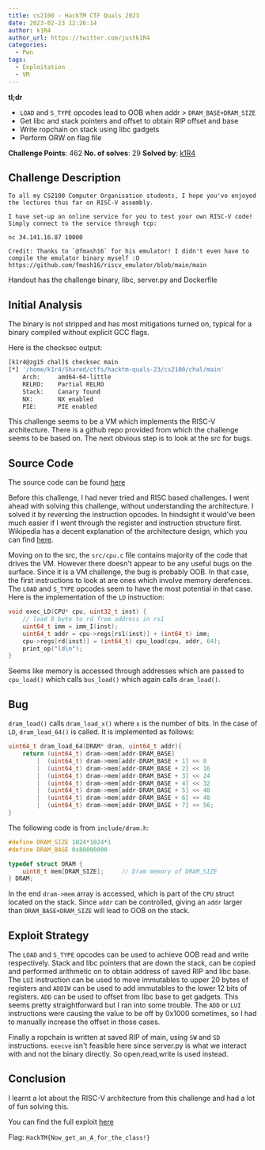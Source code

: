 ```yaml
---
title: cs2100 - HackTM CTF Quals 2023
date: 2023-02-23 12:26:14
author: k1R4
author_url: https://twitter.com/justk1R4
categories:
  - Pwn
tags:
  - Exploitation
  - VM
---
```


**tl;dr**

+ `LOAD` and `S_TYPE` opcodes lead to OOB when addr > `DRAM_BASE+DRAM_SIZE`
+ Get libc and stack pointers and offset to obtain RIP offset and base
+ Write ropchain on stack using libc gadgets
+ Perform ORW on flag file

<!--more-->

**Challenge Points**: 462
**No. of solves**: 29
**Solved by**: [k1R4](https://twitter.com/justk1R4)


## Challenge Description

```
To all my CS2100 Computer Organisation students, I hope you've enjoyed the lectures thus far on RISC-V assembly.

I have set-up an online service for you to test your own RISC-V code!
Simply connect to the service through tcp:

nc 34.141.16.87 10000

Credit: Thanks to `@fmash16` for his emulator! I didn't even have to compile the emulator binary myself :O https://github.com/fmash16/riscv_emulator/blob/main/main
```

Handout has the challenge binary, libc, server.py and Dockerfile

## Initial Analysis

The binary is not stripped and has most mitigations turned on, typical for a binary compiled without explicit GCC flags.

Here is the checksec output:
```bash
[k1r4@zg15 chal]$ checksec main
[*] '/home/k1r4/Shared/ctfs/hacktm-quals-23/cs2100/chal/main'
    Arch:     amd64-64-little
    RELRO:    Partial RELRO
    Stack:    Canary found
    NX:       NX enabled
    PIE:      PIE enabled
```

This challenge seems to be a VM which implements the RISC-V architecture. There is a github repo provided from which the challenge seems to be based on. The next obvious step is to look at the src for bugs.

## Source Code

The source code can be found [here](https://github.com/fmash16/riscv_emulator/tree/bb04b265600d127d8b056fd470f7e21b810f630b)

Before this challenge, I had never tried and RISC based challenges. I went ahead with solving this challenge, without understanding the architecture. I solved it by reversing the instruction opcodes. In hindsight it would've been much easier if I went through the register and instruction structure first. Wikipedia has a decent explanation of the architecture design, which you can find [here](https://en.wikipedia.org/wiki/RISC-V#Design).

Moving on to the src, the `src/cpu.c` file contains majority of the code that drives the VM. However there doesn't appear to be any useful bugs on the surface. Since it is a VM challenge, the bug is probably OOB. In that case, the first instructions to look at are ones which involve memory derefences. The `LOAD` and `S_TYPE` opcodes seem to have the most potential in that case. Here is the implementation of the `LD` instruction:
```c
void exec_LD(CPU* cpu, uint32_t inst) {
    // load 8 byte to rd from address in rs1
    uint64_t imm = imm_I(inst);
    uint64_t addr = cpu->regs[rs1(inst)] + (int64_t) imm;
    cpu->regs[rd(inst)] = (int64_t) cpu_load(cpu, addr, 64);
    print_op("ld\n");
}
```
Seems like memory is accessed through addresses which are passed to `cpu_load()` which calls `bus_load()` which again calls `dram_load()`.

## Bug

`dram_load()` calls `dram_load_x()` where `x` is the number of bits. In the case of `LD`, `dram_load_64()` is called. It is implemented as follows:
```c
uint64_t dram_load_64(DRAM* dram, uint64_t addr){
    return (uint64_t) dram->mem[addr-DRAM_BASE]
        |  (uint64_t) dram->mem[addr-DRAM_BASE + 1] << 8
        |  (uint64_t) dram->mem[addr-DRAM_BASE + 2] << 16
        |  (uint64_t) dram->mem[addr-DRAM_BASE + 3] << 24
        |  (uint64_t) dram->mem[addr-DRAM_BASE + 4] << 32
        |  (uint64_t) dram->mem[addr-DRAM_BASE + 5] << 40 
        |  (uint64_t) dram->mem[addr-DRAM_BASE + 6] << 48
        |  (uint64_t) dram->mem[addr-DRAM_BASE + 7] << 56;
}
```

The following code is from `include/dram.h`:
```c
#define DRAM_SIZE 1024*1024*1
#define DRAM_BASE 0x80000000

typedef struct DRAM {
	uint8_t mem[DRAM_SIZE];     // Dram memory of DRAM_SIZE
} DRAM;
```

In the end `dram->mem` array is accessed, which is part of the `CPU` struct located on the stack. Since `addr` can be controlled, giving an `addr` larger than `DRAM_BASE+DRAM_SIZE` will lead to OOB on the stack.


## Exploit Strategy

The `LOAD` and `S_TYPE` opcodes can be used to achieve OOB read and write respectively. Stack and libc pointers that are down the stack, can be copied and performed arithmetic on to obtain address of saved RIP and libc base. The `LUI` instruction can be used to move immutables to upper 20 bytes of registers and `ADDIW` can be used to add immutables to the lower 12 bits of registers. `ADD` can be used to offset from libc base to get gadgets. This seems pretty straightforward but I ran into some trouble. The `ADD` or `LUI` instructions were causing the value to be off by 0x1000 sometimes, so I had to manually increase the offset in those cases.

Finally a ropchain is written at saved RIP of main, using `SW` and `SD` instructions. `execve` isn't feasible here since server.py is what we interact with and not the binary directly. So open,read,write is used instead.


## Conclusion

I learnt a lot about the RISC-V architecture from this challenge and had a lot of fun solving this. 

You can find the full exploit [here](https://gist.github.com/k1R4/7b02827e9291fb43635ce8ef659c5bbd)

Flag: `HackTM{Now_get_an_A_for_the_class!}`